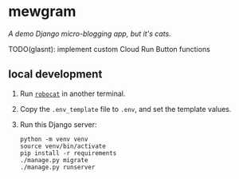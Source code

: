 # mewgram

*A demo Django micro-blogging app, but it's cats.*

TODO(glasnt): implement custom Cloud Run Button functions

## local development

1. Run [`robocat`](https://github.com/glasnt/robocat) in another terminal.

1. Copy the `.env_template` file to `.env`, and set the template values. 

1. Run this Django server:

    ```
    python -m venv venv
    source venv/bin/activate
    pip install -r requirements
    ./manage.py migrate
    ./manage.py runserver
    ```
